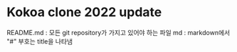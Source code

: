 # Kokoa clone 2022 update

README.md : 모든 git repository가 가지고 있어야 하는 파일
md : markdown에서 "#" 부호는 title을 나타냄
